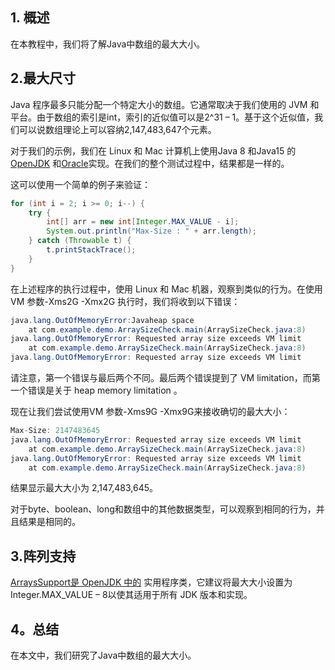 ## 1. 概述

在本教程中，我们将了解Java中数组的最大大小。

## 2.最大尺寸

Java 程序最多只能分配一个特定大小的数组。它通常取决于我们使用的 JVM 和平台。由于数组的索引是int，索引的近似值可以是2^31 – 1。基于这个近似值，我们可以说数组理论上可以容纳2,147,483,647个元素。

对于我们的示例，我们在 Linux 和 Mac 计算机上使用Java 8 和Java15 的[OpenJDK](https://openjdk.java.net/) 和[Oracle](https://www.oracle.com/in/java/technologies/javase-downloads.html)实现。在我们的整个测试过程中，结果都是一样的。

这可以使用一个简单的例子来验证：

```java
for (int i = 2; i >= 0; i--) {
    try {
        int[] arr = new int[Integer.MAX_VALUE - i];
        System.out.println("Max-Size : " + arr.length);
    } catch (Throwable t) {
        t.printStackTrace();
    }
}
```

在上述程序的执行过程中，使用 Linux 和 Mac 机器，观察到类似的行为。在使用VM 参数-Xms2G -Xmx2G 执行时，我们将收到以下错误：

```java
java.lang.OutOfMemoryError:Javaheap space
	at com.example.demo.ArraySizeCheck.main(ArraySizeCheck.java:8)
java.lang.OutOfMemoryError: Requested array size exceeds VM limit
	at com.example.demo.ArraySizeCheck.main(ArraySizeCheck.java:8)
java.lang.OutOfMemoryError: Requested array size exceeds VM limit

```

请注意，第一个错误与最后两个不同。最后两个错误提到了 VM limitation，而第一个错误是关于 heap memory limitation 。

现在让我们尝试使用VM 参数-Xms9G -Xmx9G来接收确切的最大大小：

```java
Max-Size: 2147483645
java.lang.OutOfMemoryError: Requested array size exceeds VM limit
	at com.example.demo.ArraySizeCheck.main(ArraySizeCheck.java:8)
java.lang.OutOfMemoryError: Requested array size exceeds VM limit
	at com.example.demo.ArraySizeCheck.main(ArraySizeCheck.java:8)

```

结果显示最大大小为 2,147,483,645。

对于byte、boolean、long和数组中的其他数据类型，可以观察到相同的行为，并且结果是相同的。

## 3.阵列支持

[ArraysSupport是 OpenJDK 中的](https://github.com/openjdk/jdk14u/blob/84917a040a81af2863fddc6eace3dda3e31bf4b5/src/java.base/share/classes/jdk/internal/util/ArraysSupport.java#L577) 实用程序类，它建议将最大大小设置为Integer.MAX_VALUE – 8以使其适用于所有 JDK 版本和实现。

## 4。总结

在本文中，我们研究了Java中数组的最大大小。